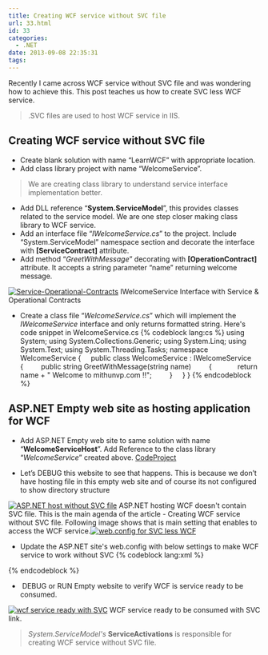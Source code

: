 ```yaml
---
title: Creating WCF service without SVC file
url: 33.html
id: 33
categories:
  - .NET
date: 2013-09-08 22:35:31
tags:
---
```


Recently I came across WCF service without SVC file and was wondering how to achieve this. This post teaches us how to create SVC less WCF service.

> .SVC files are used to host WCF service in IIS.


Creating WCF service without SVC file
-------------------------------------

*   Create blank solution with name “LearnWCF” with appropriate location.
*   Add class library project with name “WelcomeService”.

> We are creating class library to understand service interface implementation better.

*   Add DLL reference “**System.ServiceModel**”, this provides classes related to the service model. We are one step closer making class library to WCF service.
*   Add an interface file “_IWelcomeService.cs_” to the project. Include “System.ServiceModel” namespace section and decorate the interface with **\[ServiceContract\]** attribute.
*   Add method “_GreetWithMessage_” decorating with **\[OperationContract\]** attribute. It accepts a string parameter “name” returning welcome message.

[![Service-Operational-Contracts](http://www.mithunvp.com/wp-content/uploads/2013/09/thirdImage-300x193.png)](http://www.mithunvp.com/wp-content/uploads/2013/09/thirdImage.png) IWelcomeService Interface with Service & Operational Contracts

*   Create a class file “_WelcomeService.cs_” which will implement the _IWelcomeService_ interface and only returns formatted string. Here's code snippet in WelcomeService.cs
{% codeblock lang:cs %}
using System;
using System.Collections.Generic;
using System.Linq;
using System.Text;
using System.Threading.Tasks;
namespace WelcomeService
{
    public class WelcomeService : IWelcomeService
    {
        public string GreetWithMessage(string name)
        {
            return name + " Welcome to mithunvp.com !!";
        }
    }
}
{% endcodeblock %}

ASP.NET Empty web site as hosting application for WCF
-----------------------------------------------------

*   Add ASP.NET Empty web site to same solution with name “**WelcomeServiceHost**”. Add Reference to the class library “_WelcomeService_” created above. [CodeProject](http://www.codeproject.com)

*   Let’s DEBUG this website to see that happens. This is because we don’t have hosting file in this empty web site and of course its not configured to show directory structure

[![ASP.NET host without SVC file](http://www.mithunvp.com/wp-content/uploads/2013/09/IISError-300x85.png)](http://www.mithunvp.com/wp-content/uploads/2013/09/IISError.png) ASP.NET hosting WCF doesn't contain SVC file. This is the main agenda of the article - Creating WCF service without SVC file. Following image shows that is main setting that enables to access the WCF service.[![web.config for SVC less WCF](http://www.mithunvp.com/wp-content/uploads/2013/09/web-config-settings-300x175.png)](http://www.mithunvp.com/wp-content/uploads/2013/09/web-config-settings.png) 

*   Update the ASP.NET site's web.config with below settings to make WCF service to work without SVC
{% codeblock lang:xml %}
<configuration>
 <system.web>
 <compilation debug="true" targetFramework="4.5" />
 <httpRuntime targetFramework="4.5" />
 </system.web>
 <system.serviceModel>
 <serviceHostingEnvironment >
 <serviceActivations>
 <add factory="System.ServiceModel.Activation.ServiceHostFactory" 
relativeAddress="./WelcomeServiceHost/WelcomeService.svc"
 service="WelcomeService.WelcomeService" />
 </serviceActivations>
 </serviceHostingEnvironment>
 <behaviors>
 <serviceBehaviors>
 <behavior>
 <serviceMetadata httpGetEnabled="true"/>
 </behavior>
 </serviceBehaviors>
 </behaviors>
 </system.serviceModel>
</configuration>
{% endcodeblock %}

*    DEBUG or RUN Empty website to verify WCF is service ready to be consumed.

[![wcf service ready with SVC](http://www.mithunvp.com/wp-content/uploads/2013/09/service-300x129.png)](http://www.mithunvp.com/wp-content/uploads/2013/09/service.png) WCF service ready to be consumed with SVC link.

> _System.ServiceModel's_ **ServiceActivations** is responsible for creating WCF service without SVC file.